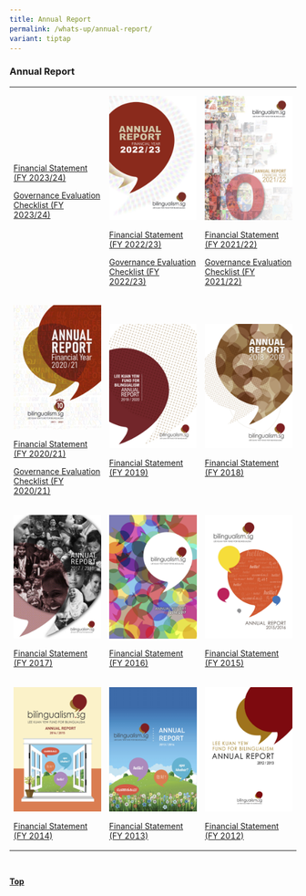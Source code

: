 ```yaml
---
title: Annual Report
permalink: /whats-up/annual-report/
variant: tiptap
---
```

<h3>Annual Report</h3>
<table style="minWidth: 75px">
<colgroup>
<col>
<col>
<col>
</colgroup>
<tbody>
<tr>
<td rowspan="1" colspan="1">
<p></p>
<p><a href="/files/whats-up/lkyfb_annual_report_fy2023_2024__3__compressed.pdf" rel="noopener noreferrer nofollow" target="_blank">Financial Statement (FY 2023/24)</a>
</p>
<p><a href="/files/whats-up/lkyfb_gec_fy2022-23.pdf" rel="noopener noreferrer nofollow" target="_blank">Governance Evaluation Checklist (FY 2023/24)</a>
</p>
</td>
<td rowspan="1" colspan="1">
<p></p>
<div class="isomer-image-wrapper">
<img style="width: 100%" height="auto" width="100%" alt="" src="/images/annual_report_2022.jpg">
</div>
<p><a href="/files/whats-up/lkyfb_fs_fy2022-23.pdf" rel="noopener noreferrer nofollow" target="_blank">Financial Statement (FY 2022/23)</a>
</p>
<p><a href="/files/whats-up/lkyfb_gec_fy2022-23.pdf" rel="noopener noreferrer nofollow" target="_blank">Governance Evaluation Checklist (FY 2022/23)</a>
</p>
</td>
<td rowspan="1" colspan="1">
<p></p>
<div class="isomer-image-wrapper">
<img style="width: 100%" height="auto" width="100%" alt="" src="/images/annual_report_2021.jpg">
</div>
<p><a href="/files/whats-up/lkyfb_fs_fy2021-22.pdf" rel="noopener noreferrer nofollow" target="_blank">Financial Statement (FY 2021/22)</a>
</p>
<p><a href="/files/whats-up/lkyfb_gec_fy2021-22.pdf" rel="noopener noreferrer nofollow" target="_blank">Governance Evaluation Checklist (FY 2021/22)</a>
</p>
</td>
</tr>
<tr>
<td rowspan="1" colspan="1">
<p></p>
<div class="isomer-image-wrapper">
<img style="width: 100%" height="auto" width="100%" alt="" src="/images/annual_report_2020.jpg">
</div>
<p><a href="/files/whats-up/lkyfb_fs_fy2020-21.pdf" rel="noopener noreferrer nofollow" target="_blank">Financial Statement (FY 2020/21)</a>
</p>
<p><a href="/files/whats-up/lkyfb_governance evaluation checklist_fy2020-21.pdf" rel="noopener noreferrer nofollow" target="_blank">Governance Evaluation Checklist (FY 2020/21)</a>
</p>
</td>
<td rowspan="1" colspan="1">
<p></p>
<div class="isomer-image-wrapper">
<img style="width: 100%" height="auto" width="100%" alt="" src="/images/annual_report_2019.jpg">
</div>
<p><a href="/files/whats-up/lkyfb_fs_fy2019.pdf" rel="noopener noreferrer nofollow" target="_blank">Financial Statement (FY 2019)</a>
</p>
</td>
<td rowspan="1" colspan="1">
<p></p>
<div class="isomer-image-wrapper">
<img style="width: 100%" height="auto" width="100%" alt="" src="/images/annual_report_2018.jpg">
</div>
<p><a href="/files/whats-up/fy2018-fs.pdf" rel="noopener noreferrer nofollow" target="_blank">Financial Statement (FY 2018)</a>
</p>
</td>
</tr>
<tr>
<td rowspan="1" colspan="1">
<p></p>
<div class="isomer-image-wrapper">
<img style="width: 100%" height="auto" width="100%" alt="" src="/images/annual_report_2017.jpg">
</div>
<p><a href="/files/whats-up/fy2017-fs.pdf" rel="noopener noreferrer nofollow" target="_blank">Financial Statement (FY 2017)</a>
</p>
</td>
<td rowspan="1" colspan="1">
<p></p>
<div class="isomer-image-wrapper">
<img style="width: 100%" height="auto" width="100%" alt="" src="/images/annual_report_2016.jpg">
</div>
<p><a href="/files/whats-up/fy2016-fs.pdf" rel="noopener noreferrer nofollow" target="_blank">Financial Statement (FY 2016)</a>
</p>
</td>
<td rowspan="1" colspan="1">
<p></p>
<div class="isomer-image-wrapper">
<img style="width: 100%" height="auto" width="100%" alt="" src="/images/annual_report_2015.jpg">
</div>
<p><a href="/files/whats-up/fy2015-fs.pdf" rel="noopener noreferrer nofollow" target="_blank">Financial Statement (FY 2015)</a>
</p>
</td>
</tr>
<tr>
<td rowspan="1" colspan="1">
<p></p>
<div class="isomer-image-wrapper">
<img style="width: 100%" height="auto" width="100%" alt="" src="/images/annual_report_2014.jpg">
</div>
<p><a href="/files/whats-up/fy2014-fs.pdf" rel="noopener noreferrer nofollow" target="_blank">Financial Statement (FY 2014)</a>
</p>
</td>
<td rowspan="1" colspan="1">
<p></p>
<div class="isomer-image-wrapper">
<img style="width: 100%" height="auto" width="100%" alt="" src="/images/annual_report_2013.jpg">
</div>
<p><a href="/files/whats-up/fy2013-fs.pdf" rel="noopener noreferrer nofollow" target="_blank">Financial Statement (FY 2013)</a>
</p>
</td>
<td rowspan="1" colspan="1">
<p></p><a class="isomer-image-wrapper" href="/files/whats-up/annual-report-2012.pdf"><img style="width: 100%" height="auto" width="100%" alt="" src="/images/annual_report_2012.jpg"></a>
<p><a href="/files/whats-up/fy2012-fs.pdf" rel="noopener noreferrer nofollow" target="_blank">Financial Statement (FY 2012)</a>
</p>
</td>
</tr>
</tbody>
</table>
<p>
<br>
</p>
<p><strong><a href="#top" rel="noopener noreferrer nofollow" target="_blank">Top</a></strong>
</p>